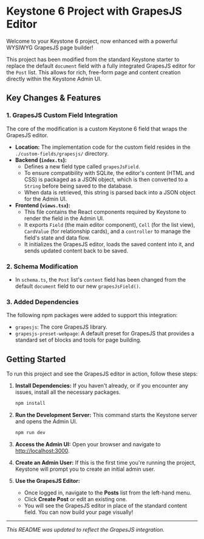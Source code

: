 # Keystone 6 Project with GrapesJS Editor

Welcome to your Keystone 6 project, now enhanced with a powerful WYSIWYG GrapesJS page builder!

This project has been modified from the standard Keystone starter to replace the default `document` field with a fully integrated GrapesJS editor for the `Post` list. This allows for rich, free-form page and content creation directly within the Keystone Admin UI.

## Key Changes & Features

### 1. GrapesJS Custom Field Integration

The core of the modification is a custom Keystone 6 field that wraps the GrapesJS editor.

- **Location:** The implementation code for the custom field resides in the `./custom-fields/grapesjs/` directory.
- **Backend (`index.ts`):**
    - Defines a new field type called `grapesJsField`.
    - To ensure compatibility with SQLite, the editor's content (HTML and CSS) is packaged as a JSON object, which is then converted to a `String` before being saved to the database.
    - When data is retrieved, this string is parsed back into a JSON object for the Admin UI.
- **Frontend (`views.tsx`):**
    - This file contains the React components required by Keystone to render the field in the Admin UI.
    - It exports `Field` (the main editor component), `Cell` (for the list view), `CardValue` (for relationship cards), and a `controller` to manage the field's state and data flow.
    - It initializes the GrapesJS editor, loads the saved content into it, and sends updated content back to be saved.

### 2. Schema Modification

- In `schema.ts`, the `Post` list's `content` field has been changed from the default `document` field to our new `grapesJsField()`.

### 3. Added Dependencies

The following npm packages were added to support this integration:
- `grapesjs`: The core GrapesJS library.
- `grapesjs-preset-webpage`: A default preset for GrapesJS that provides a standard set of blocks and tools for page building.

## Getting Started

To run this project and see the GrapesJS editor in action, follow these steps:

1.  **Install Dependencies:**
    If you haven't already, or if you encounter any issues, install all the necessary packages.
    ```bash
    npm install
    ```

2.  **Run the Development Server:**
    This command starts the Keystone server and opens the Admin UI.
    ```bash
    npm run dev
    ```

3.  **Access the Admin UI:**
    Open your browser and navigate to [http://localhost:3000](http://localhost:3000).

4.  **Create an Admin User:**
    If this is the first time you're running the project, Keystone will prompt you to create an initial admin user.

5.  **Use the GrapesJS Editor:**
    - Once logged in, navigate to the **Posts** list from the left-hand menu.
    - Click **Create Post** or edit an existing one.
    - You will see the GrapesJS editor in place of the standard content field. You can now build your page visually!

---
*This README was updated to reflect the GrapesJS integration.*
